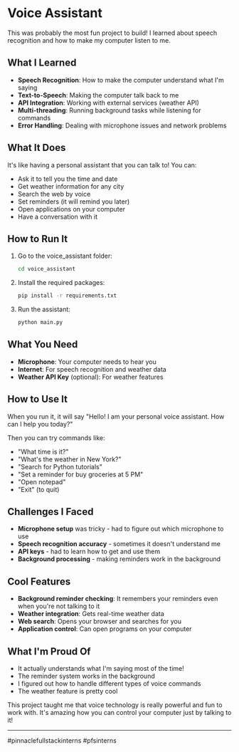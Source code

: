# Voice Assistant

This was probably the most fun project to build! I learned about speech recognition and how to make my computer listen to me.

## What I Learned

- **Speech Recognition**: How to make the computer understand what I'm saying
- **Text-to-Speech**: Making the computer talk back to me
- **API Integration**: Working with external services (weather API)
- **Multi-threading**: Running background tasks while listening for commands
- **Error Handling**: Dealing with microphone issues and network problems

## What It Does

It's like having a personal assistant that you can talk to! You can:
- Ask it to tell you the time and date
- Get weather information for any city
- Search the web by voice
- Set reminders (it will remind you later)
- Open applications on your computer
- Have a conversation with it

## How to Run It

1. Go to the voice_assistant folder:
   ```bash
   cd voice_assistant
   ```

2. Install the required packages:
   ```bash
   pip install -r requirements.txt
   ```

3. Run the assistant:
   ```bash
   python main.py
   ```

## What You Need

- **Microphone**: Your computer needs to hear you
- **Internet**: For speech recognition and weather data
- **Weather API Key** (optional): For weather features

## How to Use It

When you run it, it will say "Hello! I am your personal voice assistant. How can I help you today?"

Then you can try commands like:
- "What time is it?"
- "What's the weather in New York?"
- "Search for Python tutorials"
- "Set a reminder for buy groceries at 5 PM"
- "Open notepad"
- "Exit" (to quit)

## Challenges I Faced

- **Microphone setup** was tricky - had to figure out which microphone to use
- **Speech recognition accuracy** - sometimes it doesn't understand me
- **API keys** - had to learn how to get and use them
- **Background processing** - making reminders work in the background

## Cool Features

- **Background reminder checking**: It remembers your reminders even when you're not talking to it
- **Weather integration**: Gets real-time weather data
- **Web search**: Opens your browser and searches for you
- **Application control**: Can open programs on your computer

## What I'm Proud Of

- It actually understands what I'm saying most of the time!
- The reminder system works in the background
- I figured out how to handle different types of voice commands
- The weather feature is pretty cool

This project taught me that voice technology is really powerful and fun to work with. It's amazing how you can control your computer just by talking to it!

---
#pinnaclefullstackinterns #pfsinterns 